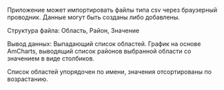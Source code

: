 Приложение может импортировать файлы типа csv через 
браузерный проводник.
Данные могут быть созданы либо добавлены.

Структура файла:
Область, Район, Значение

Вывод данных:
Выпадающий список областей.
График на основе AmCharts,
выводящий список районов выбранной области со значением в виде столбиков.

Список областей упорядочен по имени, значения отсортированы по возрастанию.


